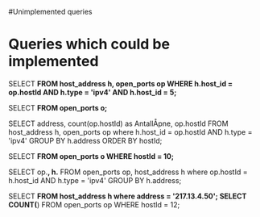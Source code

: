 #Unimplemented queries

# Queries which could be implemented #

SELECT **FROM host\_address h, open\_ports op WHERE h.host\_id = op.hostId AND h.type = 'ipv4' AND h.host\_id = 5;**

SELECT **FROM open\_ports o;**

SELECT address, count(op.hostId) as AntallÅpne, op.hostId FROM host\_address h, open\_ports op where h.host\_id = op.hostId AND h.type = 'ipv4' GROUP BY h.address ORDER BY hostId;

SELECT **FROM open\_ports o WHERE hostId = 10;**

SELECT op.**, h.** FROM open\_ports op, host\_address h where op.hostId = h.host\_id AND h.type = 'ipv4' GROUP BY h.address;

SELECT **FROM host\_address h where address = '217.13.4.50';
SELECT COUNT(**) FROM open\_ports op WHERE hostId = 12;